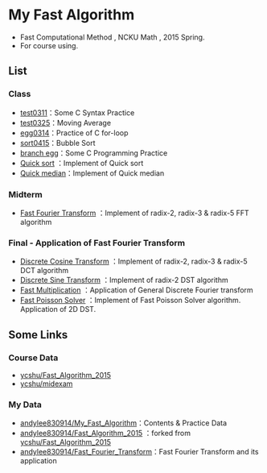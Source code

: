 # My Fast Algorithm
* Fast Computational Method , NCKU Math , 2015 Spring.
* For course using.


## List

### Class
* [test0311](test0311)：Some C Syntax Practice
* [test0325](test0325)：Moving Average
* [egg0314](egg0314)：Practice of C for-loop
* [sort0415](sort0415)：Bubble Sort
* [branch egg](https://github.com/andylee830914/Fast_Algorithm_2015/tree/C14011201-eggs/midexam)：Some C Programming Practice
* [Quick sort](https://github.com/andylee830914/Fast_Algorithm_2015/blob/master/midexam/C14011201/midterm/midterm/sort.c) ：Implement of Quick sort 
* [Quick median](https://github.com/andylee830914/Fast_Algorithm_2015/blob/quick_median/midexam/C14011201/midterm/midterm/sort.c)：Implement of Quick median

### Midterm
* [Fast Fourier Transform](https://github.com/andylee830914/Fast_Fourier_Transform) ：Implement of radix-2, radix-3 & radix-5 FFT algorithm

### Final - Application of Fast Fourier Transform
* [Discrete Cosine Transform](https://github.com/andylee830914/Fast_Fourier_Transform/tree/DCT) ：Implement of radix-2, radix-3 & radix-5 DCT algorithm
* [Discrete Sine Transform](https://github.com/andylee830914/Fast_Fourier_Transform/tree/DST) ：Implement of radix-2 DST algorithm
* [Fast Multiplication](https://github.com/andylee830914/Fast_Fourier_Transform/tree/multiplication) ：Application of General Discrete Fourier transform 
* [Fast Poisson Solver](https://github.com/andylee830914/Fast_Fourier_Transform/tree/FPS) ：Implement of Fast Poisson Solver algorithm. Application of 2D DST.


## Some Links

### Course Data
* [ycshu/Fast\_Algorithm\_2015](https://github.com/ycshu/Fast_Algorithm_2015)
* [ycshu/midexam](https://github.com/ycshu/midexam)

### My Data
* [andylee830914/My\_Fast\_Algorithm](https://github.com/andylee830914/My_Fast_Algorithm)：Contents & Practice Data
* [andylee830914/Fast\_Algorithm\_2015](https://github.com/andylee830914/Fast_Algorithm_2015)
：forked from [ycshu/Fast\_Algorithm\_2015](https://github.com/ycshu/Fast_Algorithm_2015) 
* [andylee830914/Fast\_Fourier\_Transform](https://github.com/andylee830914/Fast_Fourier_Transform)：Fast Fourier Transform and its application
